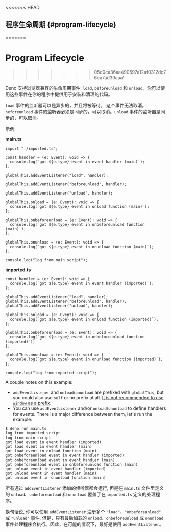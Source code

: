 <<<<<<< HEAD
## 程序生命周期 {#program-lifecycle}
=======
# Program Lifecycle
>>>>>>> 05d0ca36aa490597a12af0312dc76ca7ad39aaa1

Deno 支持浏览器兼容的生命周期事件: `load`, `beforeunload` 和
`unload`。你可以使用这些事件在你的程序中提供用于安装和清理的代码。

`load` 事件的监听器可以是异步的，并且将被等待， 这个事件无法取消。`beforeunload` 事件的监听器必须是同步的，可以取消。`unload`
事件的监听器是同步的，可以取消。

示例:

**main.ts**

```ts, ignore
import "./imported.ts";

const handler = (e: Event): void => {
  console.log(`got ${e.type} event in event handler (main)`);
};

globalThis.addEventListener("load", handler);

globalThis.addEventListener("beforeunload", handler);

globalThis.addEventListener("unload", handler);

globalThis.onload = (e: Event): void => {
  console.log(`got ${e.type} event in onload function (main)`);
};

globalThis.onbeforeunload = (e: Event): void => {
  console.log(`got ${e.type} event in onbeforeunload function (main)`);
};

globalThis.onunload = (e: Event): void => {
  console.log(`got ${e.type} event in onunload function (main)`);
};

console.log("log from main script");
```

**imported.ts**

```ts, ignore
const handler = (e: Event): void => {
  console.log(`got ${e.type} event in event handler (imported)`);
};

globalThis.addEventListener("load", handler);
globalThis.addEventListener("beforeunload", handler);
globalThis.addEventListener("unload", handler);

globalThis.onload = (e: Event): void => {
  console.log(`got ${e.type} event in onload function (imported)`);
};

globalThis.onbeforeunload = (e: Event): void => {
  console.log(`got ${e.type} event in onbeforeunload function (imported)`);
};

globalThis.onunload = (e: Event): void => {
  console.log(`got ${e.type} event in onunload function (imported)`);
};

console.log("log from imported script");
```

A couple notes on this example:

- `addEventListener` and `onload`/`onunload` are prefixed with `globalThis`, but
  you could also use `self` or no prefix at all.
  [It is not recommended to use `window` as a prefix](https://lint.deno.land/#no-window-prefix).
- You can use `addEventListener` and/or `onload`/`onunload` to define handlers
  for events. There is a major difference between them, let's run the example:

```shell
$ deno run main.ts
log from imported script
log from main script
got load event in event handler (imported)
got load event in event handler (main)
got load event in onload function (main)
got onbeforeunload event in event handler (imported)
got onbeforeunload event in event handler (main)
got onbeforeunload event in onbeforeunload function (main)
got unload event in event handler (imported)
got unload event in event handler (main)
got unload event in onunload function (main)
```

所有通过 `addEventListener` 添加的侦听器都会运行, 但是在 `main.ts` 文件里定义的
`onload`、`onbeforeunload` 和 `onunload` 覆盖了在 `imported.ts` 定义的处理程序。

换句话说, 你可以使用 `addEventListener` 注册多个 `"load"`、`"onbeforeunload"` 或 `"unload"` 事件,
但是，只有最后加载的 `onload`、`onbeforeunload` 或 `onunload` 事件处理程序会执行。因此，在可能的情况下，最好是使用
`addEventListener`。
